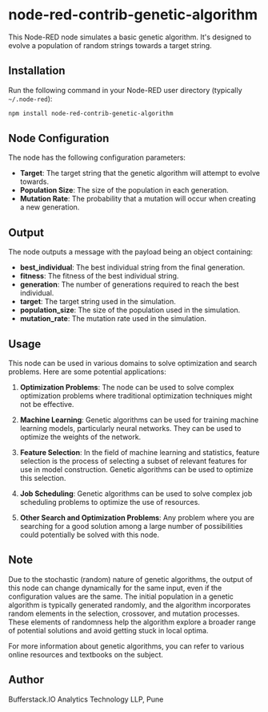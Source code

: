 # node-red-contrib-genetic-algorithm

This Node-RED node simulates a basic genetic algorithm. It's designed to evolve a population of random strings towards a target string.

## Installation

Run the following command in your Node-RED user directory (typically `~/.node-red`):

```bash
npm install node-red-contrib-genetic-algorithm
```

## Node Configuration

The node has the following configuration parameters:

- **Target**: The target string that the genetic algorithm will attempt to evolve towards.
- **Population Size**: The size of the population in each generation.
- **Mutation Rate**: The probability that a mutation will occur when creating a new generation.

## Output

The node outputs a message with the payload being an object containing:

- **best_individual**: The best individual string from the final generation.
- **fitness**: The fitness of the best individual string.
- **generation**: The number of generations required to reach the best individual.
- **target**: The target string used in the simulation.
- **population_size**: The size of the population used in the simulation.
- **mutation_rate**: The mutation rate used in the simulation.

## Usage

This node can be used in various domains to solve optimization and search problems. Here are some potential applications:

1. **Optimization Problems**: The node can be used to solve complex optimization problems where traditional optimization techniques might not be effective.

2. **Machine Learning**: Genetic algorithms can be used for training machine learning models, particularly neural networks. They can be used to optimize the weights of the network.

3. **Feature Selection**: In the field of machine learning and statistics, feature selection is the process of selecting a subset of relevant features for use in model construction. Genetic algorithms can be used to optimize this selection.

4. **Job Scheduling**: Genetic algorithms can be used to solve complex job scheduling problems to optimize the use of resources.

5. **Other Search and Optimization Problems**: Any problem where you are searching for a good solution among a large number of possibilities could potentially be solved with this node.

## Note

Due to the stochastic (random) nature of genetic algorithms, the output of this node can change dynamically for the same input, even if the configuration values are the same. The initial population in a genetic algorithm is typically generated randomly, and the algorithm incorporates random elements in the selection, crossover, and mutation processes. These elements of randomness help the algorithm explore a broader range of potential solutions and avoid getting stuck in local optima.

For more information about genetic algorithms, you can refer to various online resources and textbooks on the subject.


## Author 

Bufferstack.IO Analytics Technology LLP, Pune
